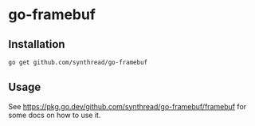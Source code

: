 # go-framebuf

## Installation

```sh
go get github.com/synthread/go-framebuf
```

## Usage

See https://pkg.go.dev/github.com/synthread/go-framebuf/framebuf for some docs
on how to use it.

